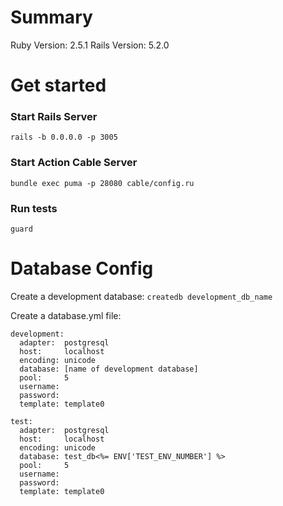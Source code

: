 # Summary

Ruby Version: 2.5.1
Rails Version: 5.2.0

# Get started 

### Start Rails Server
`rails -b 0.0.0.0 -p 3005`

### Start Action Cable Server
`bundle exec puma -p 28080 cable/config.ru`

### Run tests
`guard`

# Database Config 
Create a development database:
`createdb development_db_name`

Create a database.yml file:
```
development:
  adapter:  postgresql
  host:     localhost
  encoding: unicode
  database: [name of development database]
  pool:     5
  username:
  password:
  template: template0

test:
  adapter:  postgresql
  host:     localhost
  encoding: unicode
  database: test_db<%= ENV['TEST_ENV_NUMBER'] %>
  pool:     5
  username:
  password:
  template: template0
```
